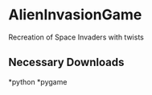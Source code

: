 # AlienInvasionGame

Recreation of Space Invaders with twists

## Necessary Downloads
*python
*pygame
